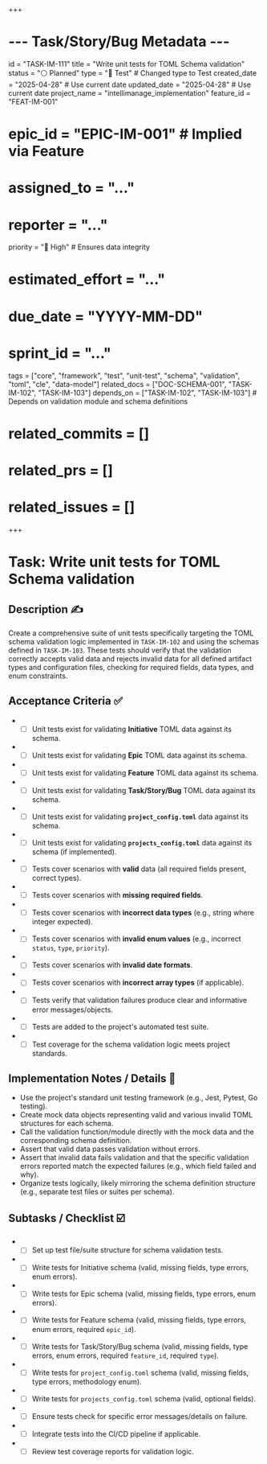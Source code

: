 +++
# --- Task/Story/Bug Metadata ---
id = "TASK-IM-111"
title = "Write unit tests for TOML Schema validation"
status = "⚪️ Planned"
type = "🧪 Test" # Changed type to Test
created_date = "2025-04-28" # Use current date
updated_date = "2025-04-28" # Use current date
project_name = "intellimanage_implementation"
feature_id = "FEAT-IM-001"
# epic_id = "EPIC-IM-001" # Implied via Feature
# assigned_to = "..."
# reporter = "..."
priority = "🔼 High" # Ensures data integrity
# estimated_effort = "..."
# due_date = "YYYY-MM-DD"
# sprint_id = "..."
tags = ["core", "framework", "test", "unit-test", "schema", "validation", "toml", "cle", "data-model"]
related_docs = ["DOC-SCHEMA-001", "TASK-IM-102", "TASK-IM-103"]
depends_on = ["TASK-IM-102", "TASK-IM-103"] # Depends on validation module and schema definitions
# related_commits = []
# related_prs = []
# related_issues = []
+++

# Task: Write unit tests for TOML Schema validation

## Description ✍️

Create a comprehensive suite of unit tests specifically targeting the TOML schema validation logic implemented in `TASK-IM-102` and using the schemas defined in `TASK-IM-103`. These tests should verify that the validation correctly accepts valid data and rejects invalid data for all defined artifact types and configuration files, checking for required fields, data types, and enum constraints.

## Acceptance Criteria ✅

*   - [ ] Unit tests exist for validating **Initiative** TOML data against its schema.
*   - [ ] Unit tests exist for validating **Epic** TOML data against its schema.
*   - [ ] Unit tests exist for validating **Feature** TOML data against its schema.
*   - [ ] Unit tests exist for validating **Task/Story/Bug** TOML data against its schema.
*   - [ ] Unit tests exist for validating **`project_config.toml`** data against its schema.
*   - [ ] Unit tests exist for validating **`projects_config.toml`** data against its schema (if implemented).
*   - [ ] Tests cover scenarios with **valid** data (all required fields present, correct types).
*   - [ ] Tests cover scenarios with **missing required fields**.
*   - [ ] Tests cover scenarios with **incorrect data types** (e.g., string where integer expected).
*   - [ ] Tests cover scenarios with **invalid enum values** (e.g., incorrect `status`, `type`, `priority`).
*   - [ ] Tests cover scenarios with **invalid date formats**.
*   - [ ] Tests cover scenarios with **incorrect array types** (if applicable).
*   - [ ] Tests verify that validation failures produce clear and informative error messages/objects.
*   - [ ] Tests are added to the project's automated test suite.
*   - [ ] Test coverage for the schema validation logic meets project standards.

## Implementation Notes / Details 📝

*   Use the project's standard unit testing framework (e.g., Jest, Pytest, Go testing).
*   Create mock data objects representing valid and various invalid TOML structures for each schema.
*   Call the validation function/module directly with the mock data and the corresponding schema definition.
*   Assert that valid data passes validation without errors.
*   Assert that invalid data fails validation and that the specific validation errors reported match the expected failures (e.g., which field failed and why).
*   Organize tests logically, likely mirroring the schema definition structure (e.g., separate test files or suites per schema).

## Subtasks / Checklist ☑️

*   - [ ] Set up test file/suite structure for schema validation tests.
*   - [ ] Write tests for Initiative schema (valid, missing fields, type errors, enum errors).
*   - [ ] Write tests for Epic schema (valid, missing fields, type errors, enum errors).
*   - [ ] Write tests for Feature schema (valid, missing fields, type errors, enum errors, required `epic_id`).
*   - [ ] Write tests for Task/Story/Bug schema (valid, missing fields, type errors, enum errors, required `feature_id`, required `type`).
*   - [ ] Write tests for `project_config.toml` schema (valid, missing fields, type errors, methodology enum).
*   - [ ] Write tests for `projects_config.toml` schema (valid, optional fields).
*   - [ ] Ensure tests check for specific error messages/details on failure.
*   - [ ] Integrate tests into the CI/CD pipeline if applicable.
*   - [ ] Review test coverage reports for validation logic.